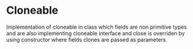 # Cloneable
Implementation of cloneable in class which fields are non primitive types and are also implementing cloneable interface and close is overriden by using constructor where fields clones are passed as parameters
